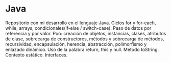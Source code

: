 # Java
Repositorio con mi desarrollo en el lenguaje Java. Ciclos for y for-each, while, arrays, condicionales(if-else / switch-case). Paso de datos por referencia y por valor. Poo: creación de objetos, instancias, clases, atributos de clase, sobrecarga de constructores, métodos y sobrecarga de métodos, recursividad, encapsulación, herencia, abstracción, polimorfismo y enlazado dinámico. Uso de la palabra return, this y null. Metodo toString. Contexto estático. Interfaces.
